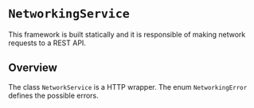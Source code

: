 # ``NetworkingService``

This framework is built statically and it is responsible of making network requests to a REST API.

## Overview

The class `NetworkService` is a HTTP wrapper.
The enum `NetworkingError` defines the possible errors.
